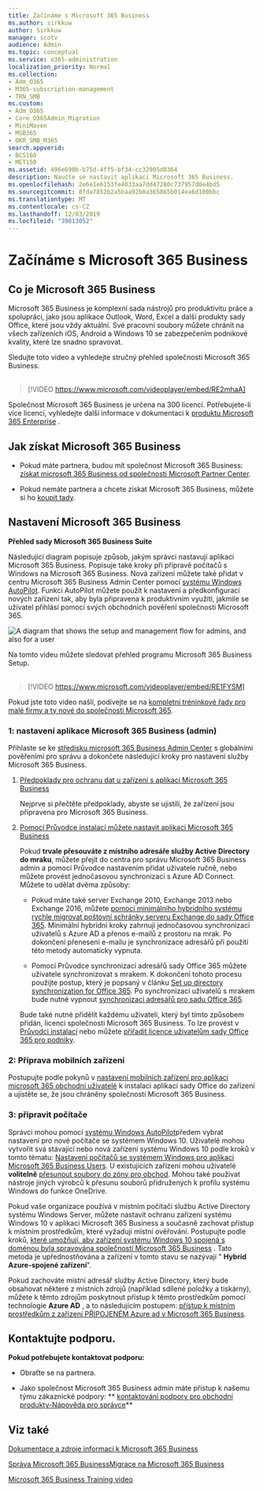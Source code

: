 ```yaml
---
title: Začínáme s Microsoft 365 Business
ms.author: sirkkuw
author: Sirkkuw
manager: scotv
audience: Admin
ms.topic: conceptual
ms.service: o365-administration
localization_priority: Normal
ms.collection:
- Adm_O365
- M365-subscription-management
- TRN_SMB
ms.custom:
- Adm_O365
- Core_O365Admin_Migration
- MiniMaven
- MSB365
- OKR_SMB_M365
search.appverid:
- BCS160
- MET150
ms.assetid: 496e690b-b75d-4ff5-bf34-cc32905d0364
description: Naučte se nastavit aplikaci Microsoft 365 Business.
ms.openlocfilehash: 2e6e1e6153fe4033aa7dd47280c737957d0e4bd5
ms.sourcegitcommit: 8fda7852b2a5baa92b8a365865b014ea6d100bbc
ms.translationtype: MT
ms.contentlocale: cs-CZ
ms.lasthandoff: 12/03/2019
ms.locfileid: "39813052"
---
```

# <a name="get-started-with-microsoft-365-business"></a>Začínáme s Microsoft 365 Business

## <a name="what-is-microsoft-365-business"></a>Co je Microsoft 365 Business

Microsoft 365 Business je komplexní sada nástrojů pro produktivitu práce a spolupráci, jako jsou aplikace Outlook, Word, Excel a další produkty sady Office, které jsou vždy aktuální. Své pracovní soubory můžete chránit na všech zařízeních iOS, Android a Windows 10 se zabezpečením podnikové kvality, které lze snadno spravovat.

Sledujte toto video a vyhledejte stručný přehled společnosti Microsoft 365 Business.<br><br>

> [!VIDEO https://www.microsoft.com/videoplayer/embed/RE2mhaA] 
  
Společnost Microsoft 365 Business je určena na 300 licencí. Potřebujete-li více licencí, vyhledejte další informace v dokumentaci k [produktu Microsoft 365 Enterprise](https://go.microsoft.com/fwlink/p/?linkid=860986) . 
  
## <a name="get-microsoft-365-business"></a>Jak získat Microsoft 365 Business

- Pokud máte partnera, budou mít společnost Microsoft 365 Business: [získat microsoft 365 Business od společnosti Microsoft Partner Center](get-microsoft-365-business.md).
    
- Pokud nemáte partnera a chcete získat Microsoft 365 Business, můžete si ho [koupit tady](https://www.microsoft.com/microsoft-365/business).
    
## <a name="set-up-microsoft-365-business"></a>Nastavení Microsoft 365 Business

 **Přehled sady Microsoft 365 Business Suite**
  
Následující diagram popisuje způsob, jakým správci nastavují aplikaci Microsoft 365 Business. Popisuje také kroky při přípravě počítačů s Windows na Microsoft 365 Business. Nová zařízení můžete také přidat v centru Microsoft 365 Business Admin Center pomocí [systému Windows AutoPilot](add-autopilot-devices-and-profile.md). Funkci AutoPilot můžete použít k nastavení a předkonfiguraci nových zařízení tak, aby byla připravena k produktivním využití, jakmile se uživatel přihlásí pomocí svých obchodních pověření společnosti Microsoft 365.
  
![A diagram that shows the setup and management flow for admins, and also for a user](media/249f81fc-7e79-44c7-8425-3a0b7b651c3b.png)

Na tomto videu můžete sledovat přehled programu Microsoft 365 Business Setup.<br><br>

> [!VIDEO https://www.microsoft.com/videoplayer/embed/RE1FYSM] 

Pokud jste toto video našli, podívejte se na [kompletní tréninkové řady pro malé firmy a ty nové do společnosti Microsoft 365](https://support.office.com/article/6ab4bbcd-79cf-4000-a0bd-d42ce4d12816).

  
### <a name="1-set-up-microsoft-365-business-admin"></a>1: nastavení aplikace Microsoft 365 Business (admin)

Přihlaste se ke [středisku microsoft 365 Business Admin Center](https://portal.office.com/adminportal/home) s globálními pověřeními pro správu a dokončete následující kroky pro nastavení služby Microsoft 365 Business. 
  
1. [Předpoklady pro ochranu dat u zařízení s aplikací Microsoft 365 Business](pre-requisites-for-data-protection.md)
    
    Nejprve si přečtěte předpoklady, abyste se ujistili, že zařízení jsou připravena pro Microsoft 365 Business.
    
2. [Pomocí Průvodce instalací můžete nastavit aplikaci Microsoft 365 Business](set-up.md)
    
    Pokud **trvale přesouváte z místního adresáře služby Active Directory do mraku**, můžete přejít do centra pro správu Microsoft 365 Business admin a pomocí Průvodce nastavením přidat uživatele ručně, nebo můžete provést jednočasovou synchronizaci s Azure AD Connect. Můžete to udělat dvěma způsoby: 
    
    - Pokud máte také server Exchange 2010, Exchange 2013 nebo Exchange 2016, můžete [pomocí minimálního hybridního systému rychle migrovat poštovní schránky serveru Exchange do sady Office 365](https://support.office.com/article/fdecceed-0702-4af3-85be-f2a0013937ef). Minimální hybridní kroky zahrnují jednočasovou synchronizaci uživatelů s Azure AD a přenos e-mailů z prostoru na mrak. Po dokončení přenesení e-mailu je synchronizace adresářů při použití této metody automaticky vypnuta.
    
    - Pomocí Průvodce synchronizací adresářů sady Office 365 můžete uživatele synchronizovat s mrakem. K dokončení tohoto procesu použijte postup, který je popsaný v článku [Set up directory synchronization for Office 365](https://support.office.com/article/1b3b5318-6977-42ed-b5c7-96fa74b08846). Po synchronizaci uživatelů s mrakem bude nutné vypnout [synchronizaci adresářů pro sadu Office 365](https://support.office.com/article/ee5f861e-bd48-4267-83d1-a4ead4b4a00d).
    
    Bude také nutné přidělit každému uživateli, který byl tímto způsobem přidán, licenci společnosti Microsoft 365 Business. To lze provést v [Průvodci instalací](set-up.md) nebo můžete [přiřadit licence uživatelům sady Office 365 pro podniky](https://support.office.com/article/997596B5-4173-4627-B915-36ABAC6786DC).
    
### <a name="2-prepare-mobile-devices"></a>2: Příprava mobilních zařízení

Postupujte podle pokynů v [nastavení mobilních zařízení pro aplikaci microsoft 365 obchodní uživatelé](set-up-mobile-devices.md) k instalaci aplikací sady Office do zařízení a ujistěte se, že jsou chráněny společností Microsoft 365 Business. 
  
### <a name="3-prepare-pcs"></a>3: připravit počítače

Správci mohou pomocí [systému Windows AutoPilot](add-autopilot-devices-and-profile.md)předem vybrat nastavení pro nové počítače se systémem Windows 10. Uživatelé mohou vytvořit svá stávající nebo nová zařízení systému Windows 10 podle kroků v tomto tématu: [Nastavení počítačů se systémem Windows pro aplikaci Microsoft 365 Business Users](set-up-windows-devices.md). U existujících zařízení mohou uživatelé **volitelně** [přesunout soubory do zóny pro obchod](move-files-to-onedrive.md). Mohou také používat nástroje jiných výrobců k přesunu souborů přidružených k profilu systému Windows do funkce OneDrive.
  
Pokud vaše organizace používá v místním počítači službu Active Directory systému Windows Server, můžete nastavit ochranu zařízení systému Windows 10 v aplikaci Microsoft 365 Business a současně zachovat přístup k místním prostředkům, které vyžadují místní ověřování. Postupujte podle kroků, [které umožňují, aby zařízení systému Windows 10 spojená s doménou byla spravována společností Microsoft 365 Business](manage-windows-devices.md) . Tato metoda je upřednostňována a zařízení v tomto stavu se nazývají " **Hybrid Azure-spojené zařízení**". 
  
Pokud zachováte místní adresář služby Active Directory, který bude obsahovat některé z místních zdrojů (například sdílené položky a tiskárny), můžete k těmto zdrojům poskytnout přístup k těmto prostředkům pomocí technologie **Azure AD** , a to následujícím postupem: [přístup k místním prostředkům z zařízení PŘIPOJENÉM Azure ad v Microsoft 365 Business](access-resources.md).
  
  
## <a name="contact-support"></a>Kontaktujte podporu.

 **Pokud potřebujete kontaktovat podporu:**
  
- Obraťte se na partnera.
    
- Jako společnost Microsoft 365 Business admin máte přístup k našemu týmu zákaznické podpory: ** [kontaktování podpory pro obchodní produkty-Nápověda pro správce](https://support.office.com/article/32a17ca7-6fa0-4870-8a8d-e25ba4ccfd4b)**
    
## <a name="see-also"></a>Viz také

[Dokumentace a zdroje informací k Microsoft 365 Business](https://go.microsoft.com/fwlink/p/?linkid=853701)
  
[Správa Microsoft 365 Business](manage.md)[Migrace na Microsoft 365 Business](migrate-to-microsoft-365-business.md)

[Microsoft 365 Business Training video](https://support.office.com/article/6ab4bbcd-79cf-4000-a0bd-d42ce4d12816) 
